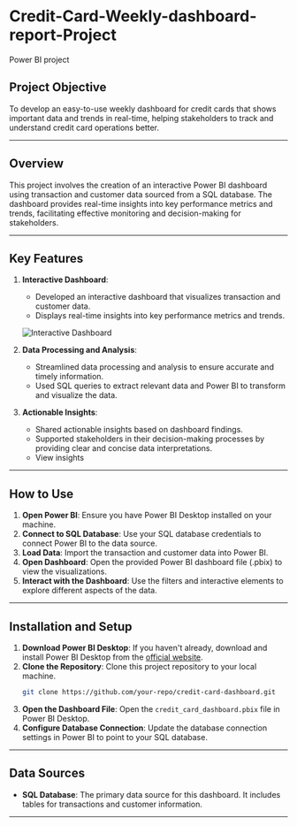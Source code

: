 # Credit-Card-Weekly-dashboard-report-Project
Power BI project 

## Project Objective

To develop an easy-to-use weekly dashboard for credit cards that shows important data and trends in real-time, helping stakeholders to track and understand credit card operations better.

---

## Overview

This project involves the creation of an interactive Power BI dashboard using transaction and customer data sourced from a SQL database. The dashboard provides real-time insights into key performance metrics and trends, facilitating effective monitoring and decision-making for stakeholders.

---

## Key Features

1. **Interactive Dashboard**:
    - Developed an interactive dashboard that visualizes transaction and customer data.
    - Displays real-time insights into key performance metrics and trends.
    
    ![Interactive Dashboard](path/to/interactive_dashboard_image.png)

2. **Data Processing and Analysis**:
    - Streamlined data processing and analysis to ensure accurate and timely information.
    - Used SQL queries to extract relevant data and Power BI to transform and visualize the data.
    
3. **Actionable Insights**:
    - Shared actionable insights based on dashboard findings.
    - Supported stakeholders in their decision-making processes by providing clear and concise data interpretations.
    - View insights
    
    

---

## How to Use

1. **Open Power BI**: Ensure you have Power BI Desktop installed on your machine.
2. **Connect to SQL Database**: Use your SQL database credentials to connect Power BI to the data source.
3. **Load Data**: Import the transaction and customer data into Power BI.
4. **Open Dashboard**: Open the provided Power BI dashboard file (.pbix) to view the visualizations.
5. **Interact with the Dashboard**: Use the filters and interactive elements to explore different aspects of the data.

---

## Installation and Setup

1. **Download Power BI Desktop**: If you haven't already, download and install Power BI Desktop from the [official website](https://powerbi.microsoft.com/desktop/).
2. **Clone the Repository**: Clone this project repository to your local machine.
    ```bash
    git clone https://github.com/your-repo/credit-card-dashboard.git
    ```
3. **Open the Dashboard File**: Open the `credit_card_dashboard.pbix` file in Power BI Desktop.
4. **Configure Database Connection**: Update the database connection settings in Power BI to point to your SQL database.

---

## Data Sources

- **SQL Database**: The primary data source for this dashboard. It includes tables for transactions and customer information.

---
